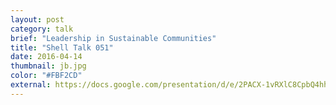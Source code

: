 ```yaml
---
layout: post
category: talk
brief: "Leadership in Sustainable Communities"
title: "Shell Talk 051"
date: 2016-04-14
thumbnail: jb.jpg
color: "#FBF2CD"
external: https://docs.google.com/presentation/d/e/2PACX-1vRXlC8CpbQ4hh2hkUThWFQsiWRCJb49ix33Lj-VfxJlPJXKFctIDoXaN45VDJNfBsJB7W8DMiW-Ru3_/pub?start=false&loop=false&delayms=3000
---
```

